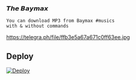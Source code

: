 ### 𝙏𝙝𝙚 𝘽𝙖𝙮𝙢𝙖𝙭
```
You can download MP3 from Baymax #musics
with & without commands
```
https://telegra.ph/file/ffb3e5a67a671c0ff63ee.jpg

## Deploy 

[![Deploy](https://www.herokucdn.com/deploy/button.svg)](https://heroku.com/deploy?template=https:///main)




